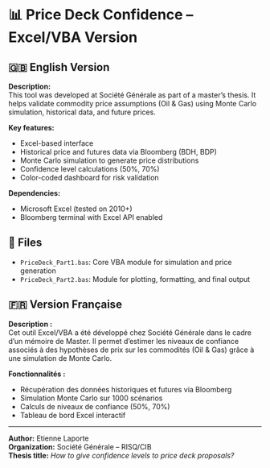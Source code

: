 
# 📊 Price Deck Confidence – Excel/VBA Version

## 🇬🇧 English Version

**Description:**  
This tool was developed at Société Générale as part of a master’s thesis. It helps validate commodity price assumptions (Oil & Gas) using Monte Carlo simulation, historical data, and future prices.

**Key features:**
- Excel-based interface
- Historical price and futures data via Bloomberg (BDH, BDP)
- Monte Carlo simulation to generate price distributions
- Confidence level calculations (50%, 70%)
- Color-coded dashboard for risk validation

**Dependencies:**
- Microsoft Excel (tested on 2010+)
- Bloomberg terminal with Excel API enabled

## 📂 Files
- `PriceDeck_Part1.bas`: Core VBA module for simulation and price generation
- `PriceDeck_Part2.bas`: Module for plotting, formatting, and final output

## 🇫🇷 Version Française

**Description :**  
Cet outil Excel/VBA a été développé chez Société Générale dans le cadre d’un mémoire de Master. Il permet d’estimer les niveaux de confiance associés à des hypothèses de prix sur les commodités (Oil & Gas) grâce à une simulation de Monte Carlo.

**Fonctionnalités :**
- Récupération des données historiques et futures via Bloomberg
- Simulation Monte Carlo sur 1000 scénarios
- Calculs de niveaux de confiance (50%, 70%)
- Tableau de bord Excel interactif

---

**Author:** Etienne Laporte  
**Organization:** Société Générale – RISQ/CIB  
**Thesis title:** *How to give confidence levels to price deck proposals?*
